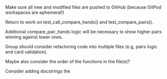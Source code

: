 Make sure all new and modified files are pushed to GitHub (because GitPod workspaces are ephemeral!)

Return to work on test_call_compare_hands() and test_compare_pairs(). 

Additional compare_pair_hands logic will be necessary to show higher pairs winning against lower ones. 

Group should consider refactoring code into multiple files (e.g, pairs logic and card validation).

Maybe also consider the order of the functions in the file(s)?

Consider adding docstrings the 